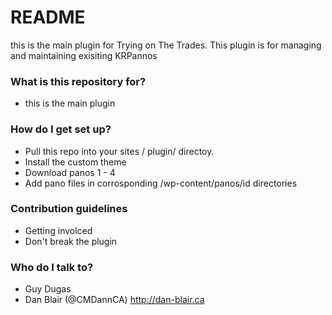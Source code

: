 # README #

this is the main plugin for Trying on The Trades. This plugin is for managing and maintaining exisiting KRPannos

### What is this repository for? ###

* this is the main plugin

### How do I get set up? ###

* Pull this repo into your sites / plugin/ directoy.
* Install the custom theme
* Download panos 1 - 4
* Add pano files in corrosponding /wp-content/panos/id directories

### Contribution guidelines ###

* Getting involced
* Don't break the plugin

### Who do I talk to? ###

* Guy Dugas
* Dan Blair (@CMDannCA) http://dan-blair.ca
